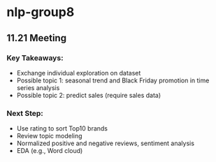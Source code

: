 # nlp-group8

## 11.21 Meeting
### Key Takeaways: 
- Exchange individual exploration on dataset
- Possible topic 1: seasonal trend and Black Friday promotion in time series analysis
- Possible topic 2: predict sales (require sales data)  

### Next Step:
- Use rating to sort Top10 brands
- Review topic modeling
- Normalized positive and negative reviews, sentiment analysis
- EDA (e.g., Word cloud) 
